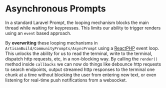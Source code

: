 # Asynchronous Prompts

In a standard Laravel Prompt, the looping mechanism blocks the main thread while waiting for keypresses. This limits our ability to trigger renders using an `event` based approach.

By **overwriting** these looping mechanisms in `ArtisanBuild/CommunityPrompts/AsyncPrompt` using a [ReactPHP](https://reactphp.org/) event loop. This unlocks the ability for us to read the terminal, write to the terminal, dispatch http requests, etc, in a non-blocking way. By calling the `render()` method inside `callbacks` we can now do things like debounce http requests to search endpoints, output streamed http responses to the terminal one chunk at a time without blocking the user from entering new text, or even listening for real-time push notifications from a websocket.
